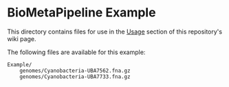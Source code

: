 # BioMetaPipeline Example

This directory contains files for use in the [Usage](https://github.com/cjneely10/BioMetaPipeline/wiki/Usage) section of 
this repository's wiki page.

The following files are available for this example:

<pre><code>Example/
    genomes/Cyanobacteria-UBA7562.fna.gz
    genomes/Cyanobacteria-UBA7733.fna.gz
</code></pre>

